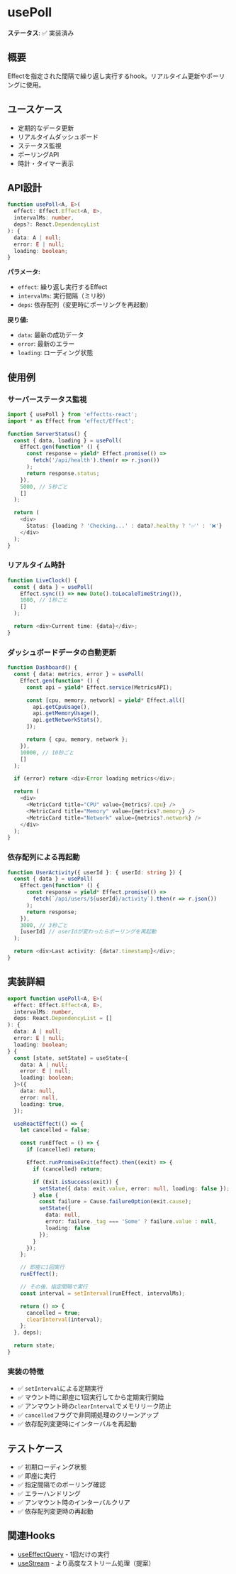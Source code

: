# usePoll

**ステータス**: ✅ 実装済み

## 概要

Effectを指定された間隔で繰り返し実行するhook。リアルタイム更新やポーリングに使用。

## ユースケース

- 定期的なデータ更新
- リアルタイムダッシュボード
- ステータス監視
- ポーリングAPI
- 時計・タイマー表示

## API設計

```typescript
function usePoll<A, E>(
  effect: Effect.Effect<A, E>,
  intervalMs: number,
  deps?: React.DependencyList
): {
  data: A | null;
  error: E | null;
  loading: boolean;
}
```

**パラメータ:**
- `effect`: 繰り返し実行するEffect
- `intervalMs`: 実行間隔（ミリ秒）
- `deps`: 依存配列（変更時にポーリングを再起動）

**戻り値:**
- `data`: 最新の成功データ
- `error`: 最新のエラー
- `loading`: ローディング状態

## 使用例

### サーバーステータス監視

```typescript
import { usePoll } from 'effectts-react';
import * as Effect from 'effect/Effect';

function ServerStatus() {
  const { data, loading } = usePoll(
    Effect.gen(function* () {
      const response = yield* Effect.promise(() =>
        fetch('/api/health').then(r => r.json())
      );
      return response.status;
    }),
    5000, // 5秒ごと
    []
  );

  return (
    <div>
      Status: {loading ? 'Checking...' : data?.healthy ? '✅' : '❌'}
    </div>
  );
}
```

### リアルタイム時計

```typescript
function LiveClock() {
  const { data } = usePoll(
    Effect.sync(() => new Date().toLocaleTimeString()),
    1000, // 1秒ごと
    []
  );

  return <div>Current time: {data}</div>;
}
```

### ダッシュボードデータの自動更新

```typescript
function Dashboard() {
  const { data: metrics, error } = usePoll(
    Effect.gen(function* () {
      const api = yield* Effect.service(MetricsAPI);

      const [cpu, memory, network] = yield* Effect.all([
        api.getCpuUsage(),
        api.getMemoryUsage(),
        api.getNetworkStats(),
      ]);

      return { cpu, memory, network };
    }),
    10000, // 10秒ごと
    []
  );

  if (error) return <div>Error loading metrics</div>;

  return (
    <div>
      <MetricCard title="CPU" value={metrics?.cpu} />
      <MetricCard title="Memory" value={metrics?.memory} />
      <MetricCard title="Network" value={metrics?.network} />
    </div>
  );
}
```

### 依存配列による再起動

```typescript
function UserActivity({ userId }: { userId: string }) {
  const { data } = usePoll(
    Effect.gen(function* () {
      const response = yield* Effect.promise(() =>
        fetch(`/api/users/${userId}/activity`).then(r => r.json())
      );
      return response;
    }),
    3000, // 3秒ごと
    [userId] // userIdが変わったらポーリングを再起動
  );

  return <div>Last activity: {data?.timestamp}</div>;
}
```

## 実装詳細

```typescript
export function usePoll<A, E>(
  effect: Effect.Effect<A, E>,
  intervalMs: number,
  deps: React.DependencyList = []
): {
  data: A | null;
  error: E | null;
  loading: boolean;
} {
  const [state, setState] = useState<{
    data: A | null;
    error: E | null;
    loading: boolean;
  }>({
    data: null,
    error: null,
    loading: true,
  });

  useReactEffect(() => {
    let cancelled = false;

    const runEffect = () => {
      if (cancelled) return;

      Effect.runPromiseExit(effect).then((exit) => {
        if (cancelled) return;

        if (Exit.isSuccess(exit)) {
          setState({ data: exit.value, error: null, loading: false });
        } else {
          const failure = Cause.failureOption(exit.cause);
          setState({
            data: null,
            error: failure._tag === 'Some' ? failure.value : null,
            loading: false
          });
        }
      });
    };

    // 即座に1回実行
    runEffect();

    // その後、指定間隔で実行
    const interval = setInterval(runEffect, intervalMs);

    return () => {
      cancelled = true;
      clearInterval(interval);
    };
  }, deps);

  return state;
}
```

### 実装の特徴

- ✅ `setInterval`による定期実行
- ✅ マウント時に即座に1回実行してから定期実行開始
- ✅ アンマウント時の`clearInterval`でメモリリーク防止
- ✅ `cancelled`フラグで非同期処理のクリーンアップ
- ✅ 依存配列変更時にインターバルを再起動

## テストケース

- ✅ 初期ローディング状態
- ✅ 即座に実行
- ✅ 指定間隔でのポーリング確認
- ✅ エラーハンドリング
- ✅ アンマウント時のインターバルクリア
- ✅ 依存配列変更時の再起動

## 関連Hooks

- [useEffectQuery](./useEffectQuery.md) - 1回だけの実行
- [useStream](./stream-hooks.md#usestream) - より高度なストリーム処理（提案）
